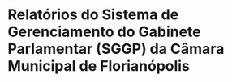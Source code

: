 # Relatórios do Sistema de Gerenciamento do Gabinete Parlamentar (SGGP) da Câmara Municipal de Florianópolis
